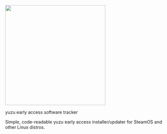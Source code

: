 <img src="https://github.com/styromaniac/YEAST/assets/43807387/49ad866a-637b-456a-b045-083adb25026f.png" height="320" width="320">

yuzu early access software tracker

Simple, code-readable yuzu early access installer/updater for SteamOS and other Linux distros.
